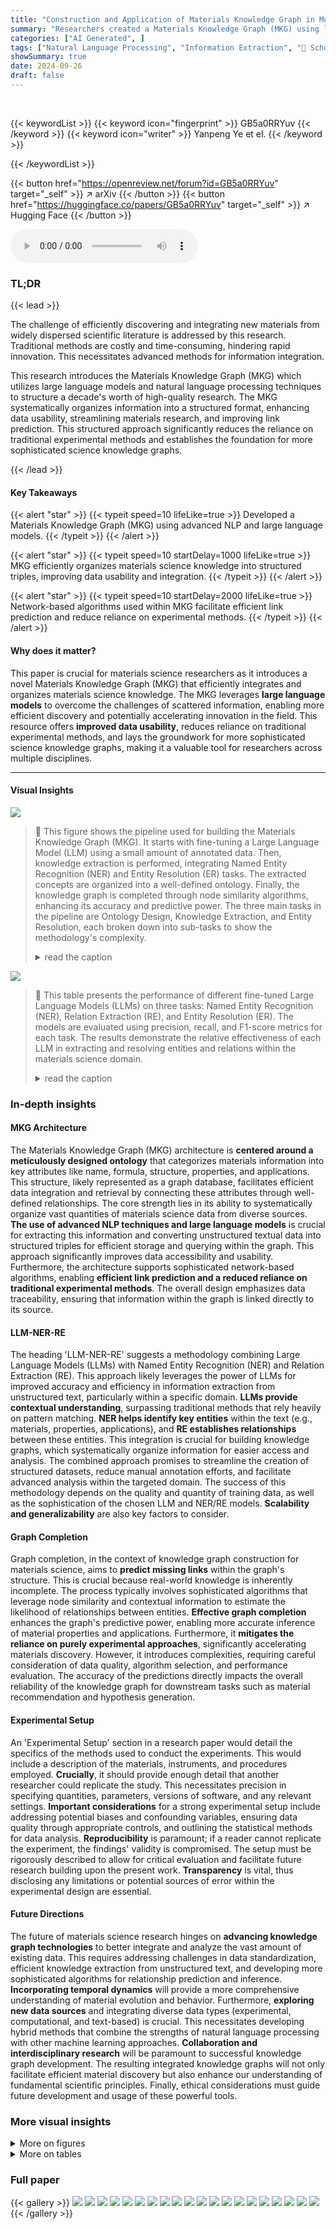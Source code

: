 ```yaml
---
title: "Construction and Application of Materials Knowledge Graph in Multidisciplinary Materials Science via Large Language Model"
summary: "Researchers created a Materials Knowledge Graph (MKG) using large language models to efficiently organize and integrate knowledge from a decade of high-quality materials science research, enhancing da..."
categories: ["AI Generated", ]
tags: ["Natural Language Processing", "Information Extraction", "🏢 School of Computer Science and Engineering, University of New South Wales",]
showSummary: true
date: 2024-09-26
draft: false
---
```


<br>

{{< keywordList >}}
{{< keyword icon="fingerprint" >}} GB5a0RRYuv {{< /keyword >}}
{{< keyword icon="writer" >}} Yanpeng Ye et el. {{< /keyword >}}
 
{{< /keywordList >}}

{{< button href="https://openreview.net/forum?id=GB5a0RRYuv" target="_self" >}}
↗ arXiv
{{< /button >}}
{{< button href="https://huggingface.co/papers/GB5a0RRYuv" target="_self" >}}
↗ Hugging Face
{{< /button >}}



<audio controls>
    <source src="https://ai-paper-reviewer.com/GB5a0RRYuv/podcast.wav" type="audio/wav">
    Your browser does not support the audio element.
</audio>


### TL;DR


{{< lead >}}

The challenge of efficiently discovering and integrating new materials from widely dispersed scientific literature is addressed by this research. Traditional methods are costly and time-consuming, hindering rapid innovation.  This necessitates advanced methods for information integration. 

This research introduces the Materials Knowledge Graph (MKG) which utilizes large language models and natural language processing techniques to structure a decade's worth of high-quality research. The MKG systematically organizes information into a structured format, enhancing data usability, streamlining materials research, and improving link prediction. This structured approach significantly reduces the reliance on traditional experimental methods and establishes the foundation for more sophisticated science knowledge graphs.

{{< /lead >}}


#### Key Takeaways

{{< alert "star" >}}
{{< typeit speed=10 lifeLike=true >}} Developed a Materials Knowledge Graph (MKG) using advanced NLP and large language models. {{< /typeit >}}
{{< /alert >}}

{{< alert "star" >}}
{{< typeit speed=10 startDelay=1000 lifeLike=true >}} MKG efficiently organizes materials science knowledge into structured triples, improving data usability and integration. {{< /typeit >}}
{{< /alert >}}

{{< alert "star" >}}
{{< typeit speed=10 startDelay=2000 lifeLike=true >}} Network-based algorithms used within MKG facilitate efficient link prediction and reduce reliance on experimental methods. {{< /typeit >}}
{{< /alert >}}

#### Why does it matter?
This paper is crucial for materials science researchers as it introduces a novel Materials Knowledge Graph (MKG) that efficiently integrates and organizes materials science knowledge.  The MKG leverages **large language models** to overcome the challenges of scattered information, enabling more efficient discovery and potentially accelerating innovation in the field. This resource offers **improved data usability**, reduces reliance on traditional experimental methods, and lays the groundwork for more sophisticated science knowledge graphs, making it a valuable tool for researchers across multiple disciplines.

------
#### Visual Insights



![](https://ai-paper-reviewer.com/GB5a0RRYuv/figures_2_1.jpg)

> 🔼 This figure shows the pipeline used for building the Materials Knowledge Graph (MKG).  It starts with fine-tuning a Large Language Model (LLM) using a small amount of annotated data. Then, knowledge extraction is performed, integrating Named Entity Recognition (NER) and Entity Resolution (ER) tasks.  The extracted concepts are organized into a well-defined ontology. Finally, the knowledge graph is completed through node similarity algorithms, enhancing its accuracy and predictive power. The three main tasks in the pipeline are Ontology Design, Knowledge Extraction, and Entity Resolution, each broken down into sub-tasks to show the methodology's complexity.
> <details>
> <summary>read the caption</summary>
> Figure 1: Pipeline of the fine-tuned LLM for knowledge graph tasks.
> </details>





![](https://ai-paper-reviewer.com/GB5a0RRYuv/tables_7_1.jpg)

> 🔼 This table presents the performance of different fine-tuned Large Language Models (LLMs) on three tasks: Named Entity Recognition (NER), Relation Extraction (RE), and Entity Resolution (ER).  The models are evaluated using precision, recall, and F1-score metrics for each task.  The results demonstrate the relative effectiveness of each LLM in extracting and resolving entities and relations within the materials science domain.
> <details>
> <summary>read the caption</summary>
> Table 1: Result of NER, RE, and ER through Fine-tuned LLMs.
> </details>





### In-depth insights


#### MKG Architecture
The Materials Knowledge Graph (MKG) architecture is **centered around a meticulously designed ontology** that categorizes materials information into key attributes like name, formula, structure, properties, and applications.  This structure, likely represented as a graph database, facilitates efficient data integration and retrieval by connecting these attributes through well-defined relationships. The core strength lies in its ability to systematically organize vast quantities of materials science data from diverse sources.  **The use of advanced NLP techniques and large language models** is crucial for extracting this information and converting unstructured textual data into structured triples for efficient storage and querying within the graph. This approach significantly improves data accessibility and usability. Furthermore, the architecture supports sophisticated network-based algorithms, enabling **efficient link prediction and a reduced reliance on traditional experimental methods**. The overall design emphasizes data traceability, ensuring that information within the graph is linked directly to its source.

#### LLM-NER-RE
The heading 'LLM-NER-RE' suggests a methodology combining Large Language Models (LLMs) with Named Entity Recognition (NER) and Relation Extraction (RE).  This approach likely leverages the power of LLMs for improved accuracy and efficiency in information extraction from unstructured text, particularly within a specific domain.  **LLMs provide contextual understanding**, surpassing traditional methods that rely heavily on pattern matching.  **NER helps identify key entities** within the text (e.g., materials, properties, applications), and **RE establishes relationships** between these entities. This integration is crucial for building knowledge graphs, which systematically organize information for easier access and analysis. The combined approach promises to streamline the creation of structured datasets, reduce manual annotation efforts, and facilitate advanced analysis within the targeted domain.  The success of this methodology depends on the quality and quantity of training data, as well as the sophistication of the chosen LLM and NER/RE models.  **Scalability and generalizability** are also key factors to consider.

#### Graph Completion
Graph completion, in the context of knowledge graph construction for materials science, aims to **predict missing links** within the graph's structure. This is crucial because real-world knowledge is inherently incomplete.  The process typically involves sophisticated algorithms that leverage node similarity and contextual information to estimate the likelihood of relationships between entities.  **Effective graph completion** enhances the graph's predictive power, enabling more accurate inference of material properties and applications.  Furthermore, it **mitigates the reliance on purely experimental approaches**, significantly accelerating materials discovery.  However, it introduces complexities, requiring careful consideration of data quality, algorithm selection, and performance evaluation.  The accuracy of the predictions directly impacts the overall reliability of the knowledge graph for downstream tasks such as material recommendation and hypothesis generation.

#### Experimental Setup
An 'Experimental Setup' section in a research paper would detail the specifics of the methods used to conduct the experiments.  This would include a description of the materials, instruments, and procedures employed.  **Crucially**, it should provide enough detail that another researcher could replicate the study.  This necessitates precision in specifying quantities, parameters, versions of software, and any relevant settings.  **Important considerations** for a strong experimental setup include addressing potential biases and confounding variables, ensuring data quality through appropriate controls, and outlining the statistical methods for data analysis.  **Reproducibility** is paramount; if a reader cannot replicate the experiment, the findings' validity is compromised.  The setup must be rigorously described to allow for critical evaluation and facilitate future research building upon the present work.  **Transparency** is vital, thus disclosing any limitations or potential sources of error within the experimental design are essential.

#### Future Directions
The future of materials science research hinges on **advancing knowledge graph technologies** to better integrate and analyze the vast amount of existing data.  This requires addressing challenges in data standardization, efficient knowledge extraction from unstructured text, and developing more sophisticated algorithms for relationship prediction and inference.  **Incorporating temporal dynamics** will provide a more comprehensive understanding of material evolution and behavior.  Furthermore, **exploring new data sources** and integrating diverse data types (experimental, computational, and text-based) is crucial.  This necessitates developing hybrid methods that combine the strengths of natural language processing with other machine learning approaches.  **Collaboration and interdisciplinary research** will be paramount to successful knowledge graph development.  The resulting integrated knowledge graphs will not only facilitate efficient material discovery but also enhance our understanding of fundamental scientific principles.   Finally, ethical considerations must guide future development and usage of these powerful tools.


### More visual insights

<details>
<summary>More on figures
</summary>


![](https://ai-paper-reviewer.com/GB5a0RRYuv/figures_3_1.jpg)

> 🔼 This figure illustrates the schema of the Materials Knowledge Graph (MKG) and a sample path within the graph. The schema (a) depicts the relationships between different node types including 'Name', 'Formula', 'Acronym', 'Structure/Phase', 'Synthesis', 'Characterization', 'Property', 'Descriptor', 'Application', and 'DOI'. The example path (b) shows how the node 'Copper Indium Gallium Selenide' is connected to the node 'Thin Films' through intermediate nodes, indicating the material's properties, synthesis methods, and applications.
> <details>
> <summary>read the caption</summary>
> Figure 2: This schematic represents the (a) MKG schema and (b) an example of path in MKG between the 'Name' node 'Copper Indium Gallium Selenide' and 'Application' node 'Thin Films'.
> </details>



![](https://ai-paper-reviewer.com/GB5a0RRYuv/figures_5_1.jpg)

> 🔼 This figure illustrates the process of graph completion in the Materials Knowledge Graph (MKG).  Panel (a) details the four primary stages: graph splitting, similarity calculation, validation and evaluation, and parameter optimization.  Each stage is shown schematically to explain the MKG refinement process. Panel (b) shows a schematic illustrating how node comparisons are made for link prediction, focusing on the similarity between Materials and Applications and incorporating components S(m,a), F(m,a), and T(m,a) for improved prediction specificity.
> <details>
> <summary>read the caption</summary>
> Figure 3: (a)The process of MKG graph completion and (b) the schematic diagram of nodes comparison.
> </details>



![](https://ai-paper-reviewer.com/GB5a0RRYuv/figures_6_1.jpg)

> 🔼 This figure compares the methodologies of MKG and MatKG2 for building knowledge graphs from materials science literature. MatKG2 uses a multi-step process for named entity recognition (NER) and relation extraction (RE), which does not preserve the original source information.  In contrast, MKG uses a single large language model (LLM) for both NER and RE simultaneously, preserving the source and improving data quality. The figure visually depicts the different stages involved in both approaches, highlighting the differences in their processes and the resulting triples (subject, relation, object).
> <details>
> <summary>read the caption</summary>
> Figure 4: Schematic comparison of MKG and MatKG2.
> </details>



![](https://ai-paper-reviewer.com/GB5a0RRYuv/figures_8_1.jpg)

> 🔼 This figure shows two schematic diagrams of the Materials Knowledge Graph (MKG). Figure 5(a) presents a global view of the entire MKG, illustrating its vast interconnectedness and complexity.  Figure 5(b) offers a more focused view, zooming in on a localized section of the graph to highlight the relationships between specific nodes (materials, applications, properties, etc.).  The diagrams visually represent how the MKG integrates and organizes information from a wide range of materials science research. 
> <details>
> <summary>read the caption</summary>
> Figure 5: (a) Global schematic diagram of MKG; (b) Local schematic diagram of MKG.
> </details>



![](https://ai-paper-reviewer.com/GB5a0RRYuv/figures_8_2.jpg)

> 🔼 This figure presents the validation results for the graph completion process.  Subfigure (a) shows a line graph illustrating the percentage of predicted material-application pairs that were subsequently reported in the literature over a period of 10 years, comparing three different similarity metrics used in the prediction. Subfigure (b) provides a table listing specific examples of predicted material-application pairs based on data from before 2018 that were later confirmed in the literature within 5 years.
> <details>
> <summary>read the caption</summary>
> Figure 6: Validation of the graph completion. (a) Percentage of reported prediction after years. (b) Example of predicted material-application using data before 2018.
> </details>



![](https://ai-paper-reviewer.com/GB5a0RRYuv/figures_13_1.jpg)

> 🔼 This figure illustrates the process of Materials Knowledge Graph (MKG) completion, which involves link prediction. (a) shows the four stages: graph splitting, similarity calculation, validation and evaluation, and parameter optimization.  The enhanced Jaccard similarity metric is used, which consists of three components: structural similarity, feature overlap ratio, and time-based relevance. (b) provides a schematic diagram of the comparison between nodes in the graph for the link prediction process, highlighting the similarity between materials and applications. 
> <details>
> <summary>read the caption</summary>
> Figure 3: (a)The process of MKG graph completion and (b) the schematic diagram of nodes comparison.
> </details>



</details>




<details>
<summary>More on tables
</summary>


![](https://ai-paper-reviewer.com/GB5a0RRYuv/tables_7_2.jpg)
> 🔼 This table presents the results of an ablation study evaluating the impact of different entity resolution (ER) methods on the overall performance of the named entity recognition (NER), relation extraction (RE), and entity resolution tasks. The baseline is the Darwin model with normalization.  Subsequent rows show the performance when removing components of the ER process: ER-N/F (removing Name/Formula entity resolution), ER-NF/A (removing Name/Formula/Acronym entity resolution), and ER-ED (removing the expert dictionary). The F1 score and the difference (Δ) from the baseline are reported for each task.
> <details>
> <summary>read the caption</summary>
> Table 2: Result of the ablation experiment in normalization.
> </details>

![](https://ai-paper-reviewer.com/GB5a0RRYuv/tables_12_1.jpg)
> 🔼 This table presents the results of a human evaluation performed on a randomly selected subset of 500 triples from the Materials Knowledge Graph (MKG).  The evaluation assesses the accuracy of entity and relation labeling for various categories within the MKG, including 'Formula', 'Name', 'Acronym', 'Descriptor', 'Property', 'Application', 'Structure/Phase', 'Synthesis', and 'Characterization'.  The table shows the total number of instances for each category, the number of entities with disagreements, the percentage disagreement for entities, the number of relations with disagreements, and the percentage disagreement for relations. This data offers insights into the reliability and accuracy of the automated knowledge extraction and normalization processes used to construct the MKG.
> <details>
> <summary>read the caption</summary>
> Table 3: Human evaluation metric on randomly selected triples.
> </details>

</details>




### Full paper

{{< gallery >}}
<img src="https://ai-paper-reviewer.com/GB5a0RRYuv/1.png" class="grid-w50 md:grid-w33 xl:grid-w25" />
<img src="https://ai-paper-reviewer.com/GB5a0RRYuv/2.png" class="grid-w50 md:grid-w33 xl:grid-w25" />
<img src="https://ai-paper-reviewer.com/GB5a0RRYuv/3.png" class="grid-w50 md:grid-w33 xl:grid-w25" />
<img src="https://ai-paper-reviewer.com/GB5a0RRYuv/4.png" class="grid-w50 md:grid-w33 xl:grid-w25" />
<img src="https://ai-paper-reviewer.com/GB5a0RRYuv/5.png" class="grid-w50 md:grid-w33 xl:grid-w25" />
<img src="https://ai-paper-reviewer.com/GB5a0RRYuv/6.png" class="grid-w50 md:grid-w33 xl:grid-w25" />
<img src="https://ai-paper-reviewer.com/GB5a0RRYuv/7.png" class="grid-w50 md:grid-w33 xl:grid-w25" />
<img src="https://ai-paper-reviewer.com/GB5a0RRYuv/8.png" class="grid-w50 md:grid-w33 xl:grid-w25" />
<img src="https://ai-paper-reviewer.com/GB5a0RRYuv/9.png" class="grid-w50 md:grid-w33 xl:grid-w25" />
<img src="https://ai-paper-reviewer.com/GB5a0RRYuv/10.png" class="grid-w50 md:grid-w33 xl:grid-w25" />
<img src="https://ai-paper-reviewer.com/GB5a0RRYuv/11.png" class="grid-w50 md:grid-w33 xl:grid-w25" />
<img src="https://ai-paper-reviewer.com/GB5a0RRYuv/12.png" class="grid-w50 md:grid-w33 xl:grid-w25" />
<img src="https://ai-paper-reviewer.com/GB5a0RRYuv/13.png" class="grid-w50 md:grid-w33 xl:grid-w25" />
<img src="https://ai-paper-reviewer.com/GB5a0RRYuv/14.png" class="grid-w50 md:grid-w33 xl:grid-w25" />
<img src="https://ai-paper-reviewer.com/GB5a0RRYuv/15.png" class="grid-w50 md:grid-w33 xl:grid-w25" />
<img src="https://ai-paper-reviewer.com/GB5a0RRYuv/16.png" class="grid-w50 md:grid-w33 xl:grid-w25" />
<img src="https://ai-paper-reviewer.com/GB5a0RRYuv/17.png" class="grid-w50 md:grid-w33 xl:grid-w25" />
<img src="https://ai-paper-reviewer.com/GB5a0RRYuv/18.png" class="grid-w50 md:grid-w33 xl:grid-w25" />
<img src="https://ai-paper-reviewer.com/GB5a0RRYuv/19.png" class="grid-w50 md:grid-w33 xl:grid-w25" />
<img src="https://ai-paper-reviewer.com/GB5a0RRYuv/20.png" class="grid-w50 md:grid-w33 xl:grid-w25" />
{{< /gallery >}}